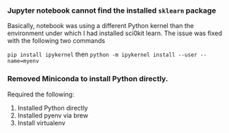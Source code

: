 
### Jupyter notebook cannot find the installed `sklearn` package
Basically, notebook was using a different Python kernel than the environment under which I had installed sci0kit learn. The issue was fixed with the following two commands 

`pip install ipykernel` then `python -m ipykernel install --user --name=myenv`

### Removed Miniconda to install Python directly. 
Required the following:
1. Installed Python directly
2. Installed pyenv via brew
4. Install virtualenv
   
